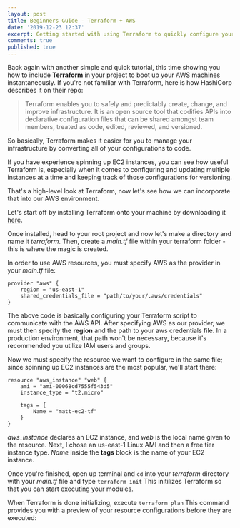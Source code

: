 ```yaml
---
layout: post
title: Beginners Guide - Terraform + AWS
date: '2019-12-23 12:37'
excerpt: Getting started with using Terraform to quickly configure your infrastructure in AWS
comments: true
published: true
---
```


Back again with another simple and quick tutorial, this time showing you how to include **Terraform** in your project to boot up your AWS machines instantaneously. If you're not familiar with Terraform, here is how HashiCorp describes it on their repo:

> Terraform enables you to safely and predictably create, change, and improve infrastructure. It is an open source tool that codifies APIs into declarative configuration files that can be shared amongst team members, treated as code, edited, reviewed, and versioned.

So basically, Terraform makes it easier for you to manage your infrastructure by converting all of your configurations to code.

If you have experience spinning up EC2 instances, you can see how useful Terraform is, especially when it comes to configuring and updating multiple instances at a time and keeping track of those configurations for versioning.

That's a high-level look at Terraform, now let's see how we can incorporate that into our AWS environment.


Let's start off by installing Terraform onto your machine by downloading it [here](https://www.terraform.io/downloads.html).

Once installed, head to your root project and now let's make a directory and name it _terraform_. Then, create a _main.tf_ file within your terraform folder - this is where the magic is created.

In order to use AWS resources, you must specify AWS as the provider in your _main.tf_ file:

```
provider "aws" {
    region = "us-east-1"
    shared_credentials_file = "path/to/your/.aws/credentials"
} 
```

The above code is basically configuring your Terraform script to communicate with the AWS API. After specifying AWS as our provider, we must then specify the **region** and the path to your aws credentials file. In a production environment, that path won't be necessary, because it's recommended you utilize IAM users and groups.


Now we must specify the resource we want to configure in the same file; since spinning up EC2 instances are the most popular, we'll start there:

```
resource "aws_instance" "web" {
    ami = "ami-00068cd7555f543d5"
    instance_type = "t2.micro"

    tags = {
        Name = "matt-ec2-tf"
    }
}
```

_aws_instance_ declares an EC2 instance, and _web_ is the local name given to the resource. Next, I chose an us-east-1 Linux AMI and then a free tier instance type. _Name_ inside the **tags** block is the name of your EC2 instance.


Once you're finished, open up terminal and ```cd``` into your _terraform_ directory with your _main.tf_ file and type ```terraform init```
This initilizes Terraform so that you can start executing your modules.

When Terraform is done initializing, execute
```terraform plan```
This command provides you with a preview of your resource configurations before they are executed:






